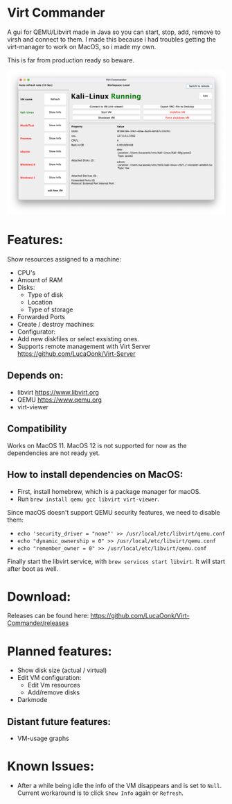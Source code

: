 # Virt Commander
A gui for QEMU/Libvirt made in Java so you can start, stop, add, remove to virsh and connect to them.
I made this because i had troubles getting the virt-manager to work on MacOS, so i made my own.

This is far from production ready so beware.

![alt text](https://github.com/LucaOonk/LucaOonk.github.io/blob/master/depictions/Virsh-GUI/Interface.png)

# Features:
Show resources assigned to a machine:
 - CPU's
 - Amount of RAM
 - Disks:
    - Type of disk
    - Location
    - Type of storage
 - Forwarded Ports
 - Create / destroy machines:
 - Configurator:
  - Add new diskfiles or select exsisting ones. 
 - Supports remote management with Virt Server https://github.com/LucaOonk/Virt-Server

## Depends on:
- libvirt https://www.libvirt.org
- QEMU https://www.qemu.org
- virt-viewer

## Compatibility
Works on MacOS 11.
MacOS 12 is not supported for now as the dependencies are not ready yet.

## How to install dependencies on MacOS:
- First, install homebrew, which is a package manager for macOS.
- Run `brew install qemu gcc libvirt virt-viewer`.

Since macOS doesn't support QEMU security features, we need to disable them:
- `echo 'security_driver = "none"' >> /usr/local/etc/libvirt/qemu.conf`
- `echo "dynamic_ownership = 0" >> /usr/local/etc/libvirt/qemu.conf`
- `echo "remember_owner = 0" >> /usr/local/etc/libvirt/qemu.conf`
  
Finally start the libvirt service, with `brew services start libvirt`. It will start after boot as well.

# Download:
Releases can be found here: https://github.com/LucaOonk/Virt-Commander/releases

# Planned features:
- Show disk size (actual / virtual)
- Edit VM configuration:
  - Edit Vm resources
  - Add/remove disks
- Darkmode

## Distant future features:
- VM-usage graphs

# Known Issues:
- After a while being idle the info of the VM disappears and is set to `Null`. Current workaround is to click `Show Info` again or `Refresh`.
